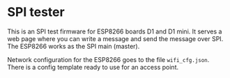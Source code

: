 # SPI tester

This is an SPI test firmware for ESP8266 boards D1 and D1 mini. It serves a web page where you can write a message and send the message over SPI. The ESP8266 works as the SPI main (master).

Network configuration for the ESP8266 goes to the file `wifi_cfg.json`. There is a config template ready to use for an access point.
